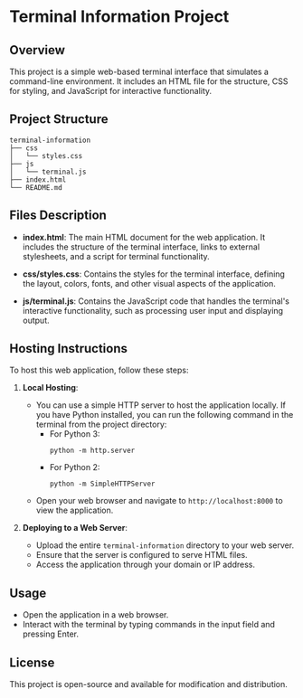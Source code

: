 # Terminal Information Project

## Overview
This project is a simple web-based terminal interface that simulates a command-line environment. It includes an HTML file for the structure, CSS for styling, and JavaScript for interactive functionality.

## Project Structure
```
terminal-information
├── css
│   └── styles.css
├── js
│   └── terminal.js
├── index.html
└── README.md
```

## Files Description

- **index.html**: The main HTML document for the web application. It includes the structure of the terminal interface, links to external stylesheets, and a script for terminal functionality.

- **css/styles.css**: Contains the styles for the terminal interface, defining the layout, colors, fonts, and other visual aspects of the application.

- **js/terminal.js**: Contains the JavaScript code that handles the terminal's interactive functionality, such as processing user input and displaying output.

## Hosting Instructions

To host this web application, follow these steps:

1. **Local Hosting**:
   - You can use a simple HTTP server to host the application locally. If you have Python installed, you can run the following command in the terminal from the project directory:
     - For Python 3:
       ```
       python -m http.server
       ```
     - For Python 2:
       ```
       python -m SimpleHTTPServer
       ```
   - Open your web browser and navigate to `http://localhost:8000` to view the application.

2. **Deploying to a Web Server**:
   - Upload the entire `terminal-information` directory to your web server.
   - Ensure that the server is configured to serve HTML files.
   - Access the application through your domain or IP address.

## Usage
- Open the application in a web browser.
- Interact with the terminal by typing commands in the input field and pressing Enter.

## License
This project is open-source and available for modification and distribution.